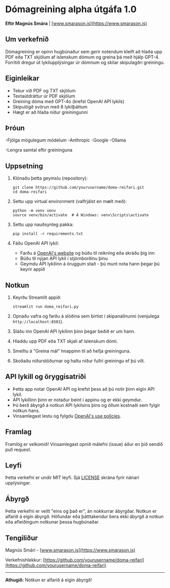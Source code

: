# Dómagreining  alpha útgáfa 1.0

**Eftir Magnús Smára** | [www.smarason.is](https://www.smarason.is)

## Um verkefnið

Dómagreining er opinn hugbúnaður sem gerir notendum kleift að hlaða upp PDF eða TXT skjölum af íslenskum dómum og greina þá með hjálp GPT-4. Forritið dregur út lykilupplýsingar úr dómnum og skilar skipulagðri greiningu.

## Eiginleikar

- Tekur við PDF og TXT skjölum
- Textaútdráttur úr PDF skjölum
- Greining dóma með GPT-4o (krefst OpenAI API lykils)
- Skipulögð svörun með 8 lykilþáttum
- Hægt er að hlaða niður greiningunni

## Þróun

-Fjölga mögulegum módelum
   -Anthropic
   -Google
   -Ollama

-Lengra samtal eftir greininguna



## Uppsetning

1. Klónaðu þetta geymslu (repository):
   ```
   git clone https://github.com/yourusername/doma-reifari.git
   cd doma-reifari
   ```

2. Settu upp virtual environment (valfrjálst en mælt með):
   ```
   python -m venv venv
   source venv/bin/activate  # Á Windows: venv\Scripts\activate
   ```

3. Settu upp nauðsynleg pakka:
   ```
   pip install -r requirements.txt
   ```

4. Fáðu OpenAI API lykil:
   - Farðu á [OpenAI's website](https://openai.com/api/) og búðu til reikning eða skráðu þig inn
   - Búðu til nýjan API lykil í stjórnborðinu þínu
   - Geymdu API lykilinn á öruggum stað - þú munt nota hann þegar þú keyrir appið

## Notkun

1. Keyrðu Streamlit appið:
   ```
   streamlit run doma_reifari.py
   ```

2. Opnaðu vafra og farðu á slóðina sem birtist í skipanalínunni (venjulega `http://localhost:8501`).

3. Sláðu inn OpenAI API lykilinn þinn þegar beðið er um hann.

4. Hladdu upp PDF eða TXT skjali af íslenskum dómi.

5. Smelltu á "Greina mál" hnappinn til að hefja greininguna.

6. Skoðaðu niðurstöðurnar og haltu niður fullri greiningu ef þú vilt.

## API lykill og öryggisatriði

- Þetta app notar OpenAI API og krefst þess að þú notir þinn eigin API lykil.
- API lykillinn þinn er notaður beint í appinu og er ekki geymdur.
- Þú berð ábyrgð á notkun API lykilsins þíns og öllum kostnaði sem fylgir notkun hans.
- Vinsamlegast lestu og fylgdu [OpenAI's use policies](https://openai.com/policies/usage-policies).

## Framlag

Framlög er velkomið! Vinsamlegast opnið málefni (issue) áður en þið sendið pull request.

## Leyfi

Þetta verkefni er undir MIT leyfi. Sjá [LICENSE](LICENSE) skrána fyrir nánari upplýsingar.

## Ábyrgð

Þetta verkefni er veitt "eins og það er", án nokkurrar ábyrgðar. Notkun er alfarið á eigin ábyrgð. Höfundar eða þátttakendur bera ekki ábyrgð á notkun eða afleiðingum notkunar þessa hugbúnaðar.

## Tengiliður

Magnús Smári - [www.smarason.is](https://www.smarason.is)

Verkefnishlekkur: [https://github.com/yourusername/doma-reifari](https://github.com/yourusername/doma-reifari)

---

**Athugið:** Notkun er alfarið á eigin ábyrgð!

